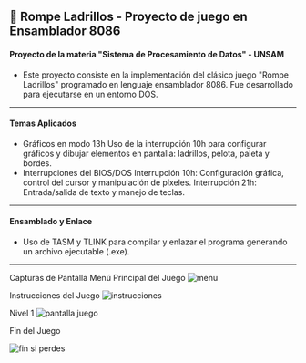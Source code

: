 ## 🧱 Rompe Ladrillos - Proyecto de juego  en Ensamblador 8086
#### Proyecto de la materia "Sistema de Procesamiento de Datos" - UNSAM

* Este proyecto consiste en la implementación del clásico juego "Rompe Ladrillos"  programado en lenguaje ensamblador 8086. Fue desarrollado para ejecutarse en un entorno DOS.
---
#### Temas Aplicados
- Gráficos en modo 13h
Uso de la interrupción 10h para configurar gráficos y dibujar elementos en pantalla: ladrillos, pelota, paleta y bordes.
-  Interrupciones del BIOS/DOS
Interrupción 10h: Configuración gráfica, control del cursor y manipulación de píxeles.
Interrupción 21h: Entrada/salida de texto y manejo de teclas.
---
#### Ensamblado y Enlace
- Uso de TASM y TLINK para compilar y enlazar el programa generando un archivo ejecutable (.exe).
---
Capturas de Pantalla
Menú Principal del Juego
![menu](https://github.com/user-attachments/assets/f4c25c0c-8291-4fc9-bd24-63e1740f5b93)


Instrucciones del Juego
![instrucciones ](https://github.com/user-attachments/assets/802a5354-a88b-46ef-8bb1-7b5cda48d14a)


Nivel 1 
![pantalla juego ](https://github.com/user-attachments/assets/90153843-e2ed-4cd2-a535-8831ea31b079)


Fin del Juego

![fin si perdes ](https://github.com/user-attachments/assets/3a878bb6-7872-4014-9b43-d0476cbd225c)

